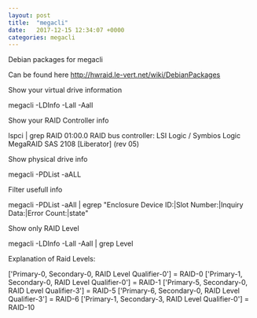 ```yaml
---
layout: post
title:  "megacli"
date:   2017-12-15 12:34:07 +0000
categories: megacli
---
```


Debian packages for megacli

Can be found here http://hwraid.le-vert.net/wiki/DebianPackages

Show your virtual drive information

megacli -LDInfo -Lall -Aall

Show your RAID Controller info

lspci | grep RAID
01:00.0 RAID bus controller: LSI Logic / Symbios Logic MegaRAID SAS 2108 [Liberator] (rev 05)

Show physical drive info

megacli -PDList -aALL

Filter usefull info

megacli -PDList -aAll | egrep "Enclosure Device ID:|Slot Number:|Inquiry Data:|Error Count:|state"

Show only RAID Level

megacli -LDInfo -Lall -Aall | grep Level

Explanation of Raid Levels:

['Primary-0, Secondary-0, RAID Level Qualifier-0'] = RAID-0
['Primary-1, Secondary-0, RAID Level Qualifier-0'] = RAID-1
['Primary-5, Secondary-0, RAID Level Qualifier-3'] = RAID-5
['Primary-6, Secondary-0, RAID Level Qualifier-3'] = RAID-6
['Primary-1, Secondary-3, RAID Level Qualifier-0'] = RAID-10
